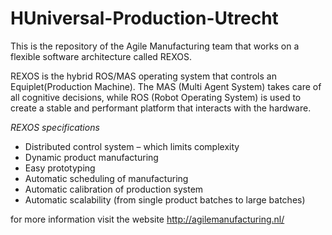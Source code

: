 HUniversal-Production-Utrecht
=============================

This is the repository of the Agile Manufacturing team that works on a 
flexible software architecture called REXOS.

REXOS is the hybrid ROS/MAS operating system that controls an Equiplet(Production Machine).
The MAS (Multi Agent System) takes care of all cognitive decisions, while ROS (Robot Operating System) 
is used to create a stable and performant platform that interacts with the hardware.

*REXOS specifications*

* Distributed control system – which limits complexity
* Dynamic product manufacturing
* Easy prototyping
* Automatic scheduling of manufacturing 
* Automatic calibration of production system
* Automatic scalability (from single product batches to large batches)

for more information visit the website http://agilemanufacturing.nl/